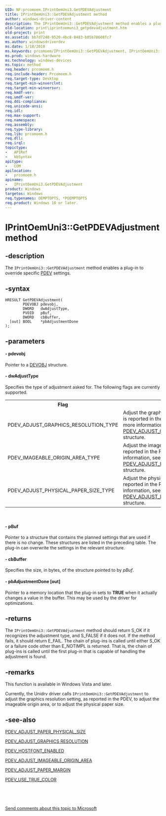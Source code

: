 ```yaml
---
UID: NF:prcomoem.IPrintOemUni3.GetPDEVAdjustment
title: IPrintOemUni3::GetPDEVAdjustment method
author: windows-driver-content
description: The IPrintOemUni3::GetPDEVAdjustment method enables a plug-in to override specific PDEV settings.
old-location: print\iprintoemuni3_getpdevadjustment.htm
old-project: print
ms.assetid: bb7d7248-9520-4bc8-8483-b05b78608fc7
ms.author: windowsdriverdev
ms.date: 1/18/2018
ms.keywords: prcomoem/IPrintOemUni3::GetPDEVAdjustment, IPrintOemUni3::GetPDEVAdjustment, IPrintOemUni3, GetPDEVAdjustment, print_unidrv-pscript_rendering_d30dca0e-9e1d-4d42-9f9d-e6abd364da96.xml, GetPDEVAdjustment method [Print Devices], IPrintOemUni3 interface, GetPDEVAdjustment method [Print Devices], print.iprintoemuni3_getpdevadjustment, IPrintOemUni3 interface [Print Devices], GetPDEVAdjustment method
ms.prod: windows-hardware
ms.technology: windows-devices
ms.topic: method
req.header: prcomoem.h
req.include-header: Prcomoem.h
req.target-type: Desktop
req.target-min-winverclnt: 
req.target-min-winversvr: 
req.kmdf-ver: 
req.umdf-ver: 
req.ddi-compliance: 
req.unicode-ansi: 
req.idl: 
req.max-support: 
req.namespace: 
req.assembly: 
req.type-library: 
req.lib: prcomoem.h
req.dll: 
req.irql: 
topictype:
-	APIRef
-	kbSyntax
apitype:
-	COM
apilocation:
-	prcomoem.h
apiname:
-	IPrintOemUni3.GetPDEVAdjustment
product: Windows
targetos: Windows
req.typenames: OEMPTOPTS, *POEMPTOPTS
req.product: Windows 10 or later.
---
```


# IPrintOemUni3::GetPDEVAdjustment method


## -description


The <code>IPrintOemUni3::GetPDEVAdjustment</code> method enables a plug-in to override specific <a href="https://msdn.microsoft.com/139a10e9-203b-499b-9291-8537eae9189c">PDEV</a> settings.


## -syntax


````
HRESULT GetPDEVAdjustment(
        PDEVOBJ pdevobj,
        DWORD   dwAdjustType,
        PVOID   pBuf,
        DWORD   cbBuffer,
  [out] BOOL    *pbAdjustmentDone
);
````


## -parameters




#### - pdevobj

Pointer to a <a href="..\printoem\ns-printoem-_devobj.md">DEVOBJ</a> structure.


#### - dwAdjustType

Specifies the type of adjustment asked for. The following flags are currently supported.
<table>
<tr>
<th>Flag</th>
<th>Meaning</th>
</tr>
<tr>
<td>
PDEV_ADJUST_GRAPHICS_RESOLUTION_TYPE

</td>
<td>
Adjust the graphics resolution setting that is reported in the PDEV structure. For more information, see the <a href="..\printoem\ns-printoem-_pdev_adjust_graphics_resolution.md">PDEV_ADJUST_GRAPHICS RESOLUTION</a> structure.

</td>
</tr>
<tr>
<td>
PDEV_IMAGEABLE_ORIGIN_AREA_TYPE

</td>
<td>
Adjust the imageable origin area that is reported in the PDEV structure. For more information, see the <a href="..\printoem\ns-printoem-_pdev_adjust_imageable_origin_area.md">PDEV_ADJUST_IMAGEABLE_ORIGIN_AREA</a> structure.

</td>
</tr>
<tr>
<td>
PDEV_ADJUST_PHYSICAL_PAPER_SIZE_TYPE

</td>
<td>
Adjust the physical paper size that is reported in the PDEV structure. For more information, see the <a href="https://msdn.microsoft.com/library/windows/hardware/ff559796">PDEV_ADJUST_PAPER_PHYSICAL_SIZE</a> structure.

</td>
</tr>
</table> 


#### - pBuf

Pointer to a structure that contains the planned settings that are used if there is no change. These structures are listed in the preceding table. The plug-in can overwrite the settings in the relevant structure.


#### - cbBuffer

Specifies the size, in bytes, of the structure pointed to by <i>pBuf</i>.


#### - pbAdjustmentDone [out]

Pointer to a memory location that the plug-in sets to <b>TRUE</b> when it actually changes a value in the buffer. This may be used by the driver for optimizations.


## -returns


The <code>IPrintOemUni3::GetPDEVAdjustment</code> method should return S_OK if it recognizes the adjustment type, and S_FALSE if it does not. If the method fails, it should return E_FAIL. The chain of plug-ins is called until either S_OK or a failure code other than E_NOTIMPL is returned. That is, the chain of plug-ins is called until the first plug-in that is capable of handling the adjustment is found.



## -remarks


This function is available in Windows Vista and later.

Currently, the Unidrv driver calls <code>IPrintOemUni3::GetPDEVAdjustment</code> to adjust the graphics resolution setting, as reported in the PDEV, to adjust the imageable origin area, or to adjust the physical paper size.



## -see-also

<a href="https://msdn.microsoft.com/library/windows/hardware/ff559796">PDEV_ADJUST_PAPER_PHYSICAL_SIZE</a>

<a href="..\printoem\ns-printoem-_pdev_adjust_graphics_resolution.md">PDEV_ADJUST_GRAPHICS RESOLUTION</a>

<a href="..\printoem\ns-printoem-_pdev_hostfont_enabled.md">PDEV_HOSTFONT_ENABLED</a>

<a href="..\printoem\ns-printoem-_pdev_adjust_imageable_origin_area.md">PDEV_ADJUST_IMAGEABLE_ORIGIN_AREA</a>

<a href="..\printoem\ns-printoem-_pdev_adjust_paper_margin.md">PDEV_ADJUST_PAPER_MARGIN</a>

<a href="..\printoem\ns-printoem-_pdev_use_true_color.md">PDEV_USE_TRUE_COLOR</a>

 

 

<a href="mailto:wsddocfb@microsoft.com?subject=Documentation%20feedback [print\print]:%20IPrintOemUni3::GetPDEVAdjustment method%20 RELEASE:%20(1/18/2018)&amp;body=%0A%0APRIVACY STATEMENT%0A%0AWe use your feedback to improve the documentation. We don't use your email address for any other purpose, and we'll remove your email address from our system after the issue that you're reporting is fixed. While we're working to fix this issue, we might send you an email message to ask for more info. Later, we might also send you an email message to let you know that we've addressed your feedback.%0A%0AFor more info about Microsoft's privacy policy, see http://privacy.microsoft.com/en-us/default.aspx." title="Send comments about this topic to Microsoft">Send comments about this topic to Microsoft</a>

